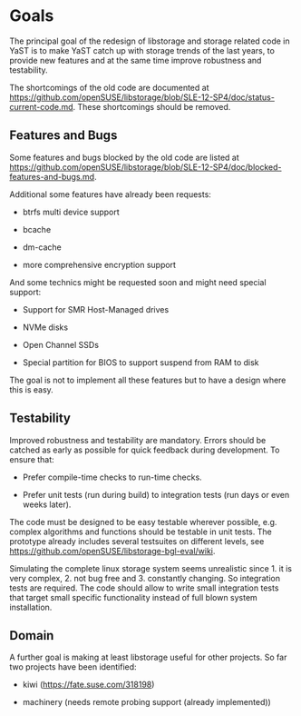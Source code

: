 
Goals
=====

The principal goal of the redesign of libstorage and storage related code in
YaST is to make YaST catch up with storage trends of the last years, to
provide new features and at the same time improve robustness and testability.

The shortcomings of the old code are documented at
https://github.com/openSUSE/libstorage/blob/SLE-12-SP4/doc/status-current-code.md.
These shortcomings should be removed.


Features and Bugs
-----------------

Some features and bugs blocked by the old code are listed at
https://github.com/openSUSE/libstorage/blob/SLE-12-SP4/doc/blocked-features-and-bugs.md.

Additional some features have already been requests:

- btrfs multi device support

- bcache

- dm-cache

- more comprehensive encryption support

And some technics might be requested soon and might need special support:

- Support for SMR Host-Managed drives

- NVMe disks

- Open Channel SSDs

- Special partition for BIOS to support suspend from RAM to disk

The goal is not to implement all these features but to have a design where
this is easy.


Testability
-----------

Improved robustness and testability are mandatory. Errors should be catched as
early as possible for quick feedback during development. To ensure that:

- Prefer compile-time checks to run-time checks.

- Prefer unit tests (run during build) to integration tests (run days or even
  weeks later).

The code must be designed to be easy testable wherever possible, e.g. complex
algorithms and functions should be testable in unit tests. The prototype
already includes several testsuites on different levels, see
https://github.com/openSUSE/libstorage-bgl-eval/wiki.

Simulating the complete linux storage system seems unrealistic since 1. it is
very complex, 2. not bug free and 3. constantly changing. So integration tests
are required. The code should allow to write small integration tests that
target small specific functionality instead of full blown system installation.


Domain
------

A further goal is making at least libstorage useful for other projects. So far
two projects have been identified:

- kiwi (https://fate.suse.com/318198)

- machinery (needs remote probing support (already implemented))
